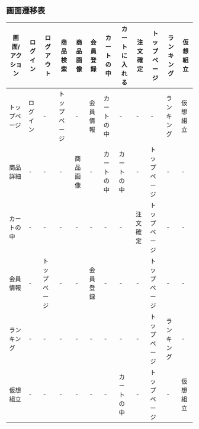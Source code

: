## 画面遷移表

|画面/アクション|ログイン|ログアウト|商品検索|商品画像|会員登録|カートの中|カートに入れる|注文確定|トップページ|ランキング|仮想組立|
|--------------|-------|---------|--------|------|--------|---------|-------------|-----|-------|-----------|----------|
|トップページ|ログイン|-|トップページ|-|会員情報|カートの中|-|-|-|ランキング|仮想組立|
|商品詳細|-|-|-|商品画像|-|カートの中|カートの中|-|トップページ|-|-|
|カートの中|-|-|-|-|-|-|-|注文確定|トップページ|-|-|
|会員情報|-|トップページ|-|-|会員登録|-|-|-|トップページ|-|-|
|ランキング|-|-|-|-|-|-|-|-|トップページ|ランキング|-|
|仮想組立|-|-|-|-|-|-|カートの中|-|トップページ|-|仮想組立|

